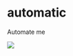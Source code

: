 # automatic
Automate me

![](https://github.com/nonameexist/automatic/workflows/.github/workflows/nginx_upstream_switch_ipv6_test.yml/badge.svg?branch=develop)
